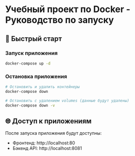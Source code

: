 # Учебный проект по Docker - Руководство по запуску
## 🚀 Быстрый старт

### Запуск приложения
```bash
docker-compose up -d
```

### Остановка приложения
```bash
# Остановить и удалить контейнеры
docker-compose down

# Остановить с удалением volumes (данные будут удалены)
docker-compose down -v
```

## 🌐 Доступ к приложениям
После запуска приложения будут доступны:
- Фронтенд: http://localhost:80
- Бэкенд API: http://localhost:8081